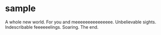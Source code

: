 sample
======

A whole new world.
For you and meeeeeeeeeeeeeee.
Unbelievable sights.
Indescribable feeeeeelings.
Soaring.
The end.
